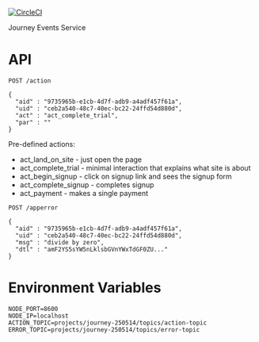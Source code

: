 [![CircleCI](https://circleci.com/gh/artemkv/journey-events-service.svg?style=svg)](https://circleci.com/gh/artemkv/journey-events-service)

Journey Events Service

# API

```
POST /action

{
  "aid" : "9735965b-e1cb-4d7f-adb9-a4adf457f61a",
  "uid" : "ceb2a540-48c7-40ec-bc22-24ffd54d880d",
  "act" : "act_complete_trial",
  "par" : ""
}
```

Pre-defined actions:
- act_land_on_site - just open the page
- act_complete_trial - minimal interaction that explains what site is about
- act_begin_signup - click on signup link and sees the signup form
- act_complete_signup - completes signup
- act_payment - makes a single payment


```
POST /apperror

{
  "aid" : "9735965b-e1cb-4d7f-adb9-a4adf457f61a",
  "uid" : "ceb2a540-48c7-40ec-bc22-24ffd54d880d",
  "msg" : "divide by zero",
  "dtl" : "amF2YS5sYW5nLklsbGVnYWxTdGF0ZU..."
}
```

# Environment Variables

```
NODE_PORT=8600
NODE_IP=localhost
ACTION_TOPIC=projects/journey-250514/topics/action-topic
ERROR_TOPIC=projects/journey-250514/topics/error-topic
```
